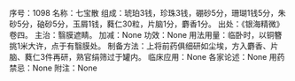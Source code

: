 序号：1098
名称：七宝散
组成：琥珀3钱，珍珠3钱，硼砂5分，珊瑚1钱5分，朱砂5分，硇砂5分，玉屑1钱，蕤仁30粒，片脑1分，麝香1分。
出处：《银海精微》卷四。
主治：翳膜遮睛。
加减：None
功效：None
用法用量：临卧时，以铜簪挑1米大许，点于有翳膜处。
制备方法：上将前药俱细研如尘埃，方入麝香、片脑、蕤仁3件再研，熟官绢筛过于罐内。
临床应用：None
各家论述：None
用药禁忌：None
附注：None
